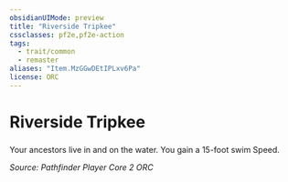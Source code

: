 ```yaml
---
obsidianUIMode: preview
title: "Riverside Tripkee"
cssclasses: pf2e,pf2e-action
tags:
  - trait/common
  - remaster
aliases: "Item.MzGGwDEtIPLxv6Pa"
license: ORC
---
```

# Riverside Tripkee

### 






Your ancestors live in and on the water. You gain a 15-foot swim Speed.

*Source: Pathfinder Player Core 2*
*ORC*